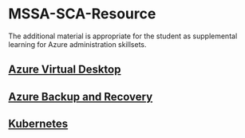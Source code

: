 # MSSA-SCA-Resource
The additional material is  appropriate for the student as supplemental learning for Azure administration skillsets.
## [Azure Virtual Desktop](/docs/AzureVirtualDesktop.md)
## [Azure Backup and Recovery](/docs/AzureBackupandRecovery.md)
## [Kubernetes](/docs/Kubernetes.md)
